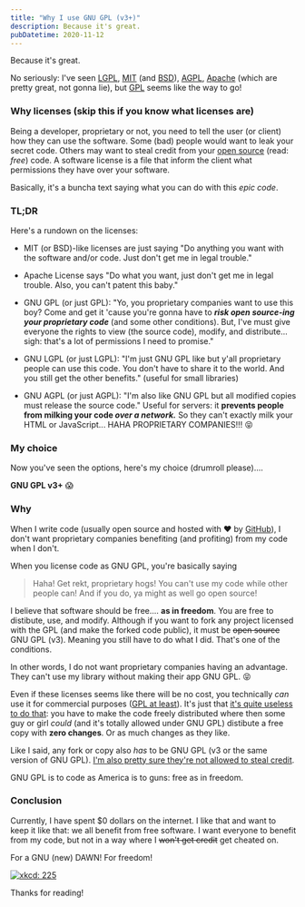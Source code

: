 ```yaml
---
title: "Why I use GNU GPL (v3+)"
description: Because it's great.
pubDatetime: 2020-11-12
---
```


Because it's great.

<!--END EXCERPT-->

No seriously: I've seen [LGPL](https://en.wikipedia.org/wiki/GNU_Lesser_General_Public_License), [MIT](https://en.wikipedia.org/wiki/MIT_License) (and [BSD](https://en.wikipedia.org/wiki/BSD_licenses)), [AGPL](https://en.wikipedia.org/wiki/Affero_General_Public_License), [Apache](https://en.wikipedia.org/wiki/Apache_License) (which are pretty great, not gonna lie), but [GPL](https://en.wikipedia.org/wiki/GNU_General_Public_License) seems like the way to go!

### Why licenses (skip this if you know what licenses are)

Being a developer, proprietary or not, you need to tell the user (or client) how they can use the software. Some (bad) people would want to leak your secret code.
Others may want to steal credit from your [open source](https://en.wikipedia.org/wiki/Open_source) (read: _free_) code. A software license is a file that inform the client what permissions they have over your software.

Basically, it's a buncha text saying what you can do with this _epic code_.

### TL;DR

Here's a rundown on the licenses:

- MIT (or BSD)-like licenses are just saying "Do anything you want with the software and/or code. Just don't get me in legal trouble."

- Apache License says "Do what you want, just don't get me in legal trouble. Also, you can't patent this baby."

- GNU GPL (or just GPL): "Yo, you proprietary companies want to use this boy? Come and get it 'cause you're gonna have to **_risk open source-ing your proprietary code_** (and some other conditions). But, I've must give everyone the rights to view (the source code), modify, and distribute... sigh: that's a lot of permissions I need to promise."

- GNU LGPL (or just LGPL): "I'm just GNU GPL like but y'all proprietary people can use this code. You don't have to share it to the world. And you still get the other benefits." (useful for small libraries)

- GNU AGPL (or just AGPL): "I'm also like GNU GPL but all modified copies must release the source code." Useful for servers: it **prevents people from milking your code _over a network._** So they can't exactly milk your HTML or JavaScript... HAHA PROPRIETARY COMPANIES!!! 😝

### My choice

Now you've seen the options, here's my choice (drumroll please)....

**GNU GPL v3+** 😱

### Why

When I write code (usually open source and hosted with ❤️ by [GitHub](https://github.com/)), I don't want proprietary companies benefiting (and profiting) from my code when I don't.

When you license code as GNU GPL, you're basically saying

> Haha! Get rekt, proprietary hogs! You can't use my code while other people can! And if you do, ya might as well go open source!

I believe that software should be free.... **as in freedom**. You are free to distibute, use, and modify. Although if you want to fork any project licensed with the GPL (and make the forked code public), it must be ~~open source~~ GNU GPL (v3). Meaning you still have to do what I did. That's one of the conditions.

In other words, I do not want proprietary companies having an advantage. They can't use my library without making their app GNU GPL. 😝

Even if these licenses seems like there will be no cost, you technically _can_ use it for commercial purposes ([GPL at least](https://www.gnu.org/licenses/gpl-faq.en.html#DoesTheGPLAllowMoney)). It's just that [it's quite useless to do that](https://www.gnu.org/licenses/gpl-faq.en.html#DoesTheGPLRequireAvailabilityToPublic): you have to make the code freely distributed where then some guy or girl _could_ (and it's totally allowed under GNU GPL) distibute a free copy with **zero changes**. Or as much changes as they like.

Like I said, any fork or copy also _has_ to be GNU GPL (v3 or the same version of GNU GPL). [I'm also pretty sure they're not allowed to steal credit](https://www.gnu.org/licenses/gpl-faq.en.html#IWantCredit).

GNU GPL is to code as America is to guns: free as in freedom.

### Conclusion

Currently, I have spent $0 dollars on the internet. I like that and want to keep it like that: we all benefit from free software. I want everyone to benefit from my code, but not in a way where I ~~won't get credit~~ get cheated on.

For a GNU (new) DAWN! For freedom!

[![xkcd: 225](https://imgs.xkcd.com/comics/open_source.png)](https://xkcd.com/225/)

Thanks for reading!
